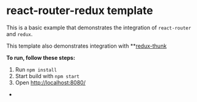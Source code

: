 react-router-redux template
=================================

This is a basic example that demonstrates the integration of `react-router` and `redux`.

This template also demonstrates integration with
**[redux-thunk](https://github.com/gaearon/redux-thunk)

**To run, follow these steps:**

1. Run `npm install`
3. Start build with `npm start`
4. Open [http://localhost:8080/](http://localhost:8080/)

-
